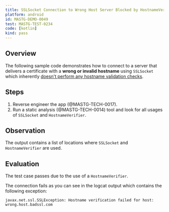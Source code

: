 ```yaml
---
title: SSLSocket Connection to Wrong Host Server Blocked by HostnameVerifier
platform: android
id: MASTG-DEMO-0049
test: MASTG-TEST-0234
code: [kotlin]
kind: pass
---
```


## Overview

The following sample code demonstrates how to connect to a server that delivers a certificate with a **wrong or invalid hostname** using `SSLSocket` which inherently [doesn't perform any hostname validation checks](https://developer.android.com/training/articles/security-ssl.html#WarningsSslSocket).

## Steps

1. Reverse engineer the app (@MASTG-TECH-0017).
2. Run a static analysis (@MASTG-TECH-0014) tool and look for all usages of `SSLSocket` and `HostnameVerifier`.

## Observation

The output contains a list of locations where `SSLSocket` and `HostnameVerifier` are used.

## Evaluation

The test case passes due to the use of a `HostnameVerifier`.

The connection fails as you can see in the logcat output which contains the following exception:

```plaintext
javax.net.ssl.SSLException: Hostname verification failed for host: wrong.host.badssl.com
```
